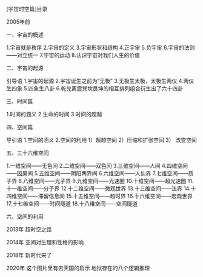 [宇宙时空篇]目录

2005年前

一、宇宙的概述

1.宇宙就是秩序
2.宇宙的定义
3.宇宙形状和结构
4.正宇宙
5.负宇宙
6.宇宙的法则——对立统一
7.宇宙的运动
8.认识宇宙对我们人生的价值

二、宇宙的起源

引导语
1.宇宙的起源
2.宇宙诞生之前为“无极”
3.无极生太极，太极生两仪
4.两仪生四象
5.四象生八卦
6.乾兑离震巽坎艮坤的相互排列组合衍生出了六十四卦


三、时间篇

1.时间的涵义
2.生命的时间
3.时间的超越

四、空间篇

导引语 
1.空间的涵义 
2.空间的利用
     1）超越空间 2）压缩和扩张空间 3） 改变空间

五、三十六维空间

1.一维空间——无色间
2.二维空间——双色间
3.三维空间——人间
4.四维空间——因果间
5.五维空间——阴阳两界间
6.六维空间——人仙界
7.七维空间——质子界
8.八维空间——光子界
9.九维空间——光速圈
10.十维空间——超光速圈
11.十一维空间——分子界
12.十二维空间——微观世界
13.十三维空间——法界 
14.十四维空间——滞留信息间
15.十五维空间——超时界
16.十六维空间——宏观世界
17.十七维空间——时间隧道
18.十八维空间——空间隧道

六、空间的利用


2013年
超时空之路


2014年
空间对生理和性格的影响


2018年
新时代来了


2020年
这个图片里有去天国的启示
地狱存在的八个逻辑推理


